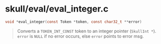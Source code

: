 # skull/eval/eval_integer.c

```c
void *eval_integer(const Token *token, const char32_t **error)
```

> Converts a `TOKEN_INT_CONST` token to an integer pointer (`SkullInt *`).
> \
> `error` is `NULL` if no error occurs, else `error` points to error msg.

